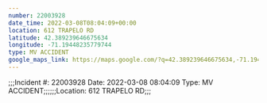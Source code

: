 ```yaml
---
number: 22003928
date_time: 2022-03-08T08:04:09+00:00
location: 612 TRAPELO RD
latitude: 42.389239646675634
longitude: -71.19448235779744
type: MV ACCIDENT
google_maps_link: https://maps.google.com/?q=42.389239646675634,-71.19448235779744
---
```


;;;Incident #: 22003928  Date: 2022-03-08 08:04:09   Type: MV ACCIDENT;;;;;;Location: 612 TRAPELO RD;;;
